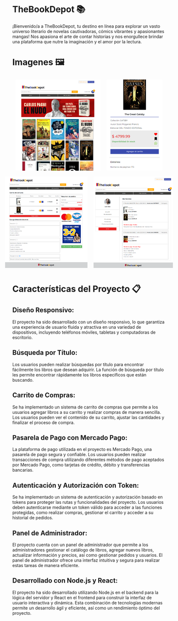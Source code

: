 
# TheBookDepot 📚

¡Bienvenido/a a TheBookDepot, tu destino en línea para explorar un vasto universo literario de novelas cautivadoras, cómics vibrantes y apasionantes mangas! Nos apasiona el arte de contar historias y nos enorgullece brindar una plataforma que nutre la imaginación y el amor por la lectura.

# Imagenes 🖼️

<style>
  .image-container {
    display: flex;
    justify-content: center;
    align-items: center;
  }
  .image-container img {
    width: 400px;
    height: 300px;
    object-fit: cover;
    margin: 10px;
  }
</style>

<div class="image-container">
  <img src="./frontend/public/img/readme/Home.png" alt="Home">
  <img src="./frontend/public/img/readme/detalle.png" alt="Detalle">
</div>
<div class="image-container">
  <img src="./frontend/public/img/readme/carrito.png" alt="Carrito">
  <img src="./frontend/public/img/readme/Screenshot_1.png" alt="Screenshot 1">
</div>

# Características del Proyecto 📋

## Diseño Responsivo:
El proyecto ha sido desarrollado con un diseño responsivo, lo que garantiza una experiencia de usuario fluida y atractiva en una variedad de dispositivos, incluyendo teléfonos móviles, tabletas y computadoras de escritorio.

## Búsqueda por Título:
Los usuarios pueden realizar búsquedas por título para encontrar fácilmente los libros que desean adquirir. La función de búsqueda por título les permite encontrar rápidamente los libros específicos que están buscando.

## Carrito de Compras:
Se ha implementado un sistema de carrito de compras que permite a los usuarios agregar libros a su carrito y realizar compras de manera sencilla. Los usuarios pueden ver el contenido de su carrito, ajustar las cantidades y finalizar el proceso de compra.

## Pasarela de Pago con Mercado Pago:
La plataforma de pago utilizada en el proyecto es Mercado Pago, una pasarela de pago segura y confiable. Los usuarios pueden realizar transacciones de compra utilizando diferentes métodos de pago aceptados por Mercado Pago, como tarjetas de crédito, débito y transferencias bancarias.

## Autenticación y Autorización con Token:
Se ha implementado un sistema de autenticación y autorización basado en tokens para proteger las rutas y funcionalidades del proyecto. Los usuarios deben autenticarse mediante un token válido para acceder a las funciones protegidas, como realizar compras, gestionar el carrito y acceder a su historial de pedidos.

## Panel de Administrador:
El proyecto cuenta con un panel de administrador que permite a los administradores gestionar el catálogo de libros, agregar nuevos libros, actualizar información y precios, así como gestionar pedidos y usuarios. El panel de administrador ofrece una interfaz intuitiva y segura para realizar estas tareas de manera eficiente.

## Desarrollado con Node.js y React:
El proyecto ha sido desarrollado utilizando Node.js en el backend para la lógica del servidor y React en el frontend para construir la interfaz de usuario interactiva y dinámica. Esta combinación de tecnologías modernas permite un desarrollo ágil y eficiente, así como un rendimiento óptimo del proyecto.